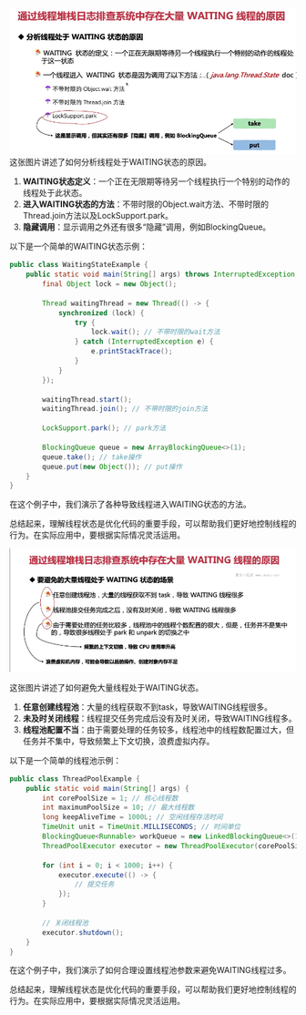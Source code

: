 ![alt text](image-73.png)
这张图片讲述了如何分析线程处于WAITING状态的原因。

1. **WAITING状态定义**：一个正在无限期等待另一个线程执行一个特别的动作的线程处于此状态。
2. **进入WAITING状态的方法**：不带时限的Object.wait方法、不带时限的Thread.join方法以及LockSupport.park。
3. **隐藏调用**：显示调用之外还有很多“隐藏”调用，例如BlockingQueue。

以下是一个简单的WAITING状态示例：

```java
public class WaitingStateExample {
    public static void main(String[] args) throws InterruptedException {
        final Object lock = new Object();

        Thread waitingThread = new Thread(() -> {
            synchronized (lock) {
                try {
                    lock.wait(); // 不带时限的wait方法
                } catch (InterruptedException e) {
                    e.printStackTrace();
                }
            }
        });

        waitingThread.start();
        waitingThread.join(); // 不带时限的join方法

        LockSupport.park(); // park方法

        BlockingQueue queue = new ArrayBlockingQueue<>(1);
        queue.take(); // take操作
        queue.put(new Object()); // put操作
    }
}
```

在这个例子中，我们演示了各种导致线程进入WAITING状态的方法。

总结起来，理解线程状态是优化代码的重要手段，可以帮助我们更好地控制线程的行为。在实际应用中，要根据实际情况灵活运用。

![alt text](image-74.png)

这张图片讲述了如何避免大量线程处于WAITING状态。

1. **任意创建线程池**：大量的线程获取不到task，导致WAITING线程很多。
2. **未及时关闭线程**：线程提交任务完成后没有及时关闭，导致WAITING线程多。
3. **线程池配置不当**：由于需要处理的任务较多，线程池中的线程数配置过大，但任务并不集中，导致频繁上下文切换，浪费虚拟内存。

以下是一个简单的线程池示例：

```java
public class ThreadPoolExample {
    public static void main(String[] args) {
        int corePoolSize = 1; // 核心线程数
        int maximumPoolSize = 10; // 最大线程数
        long keepAliveTime = 1000L; // 空闲线程存活时间
        TimeUnit unit = TimeUnit.MILLISECONDS; // 时间单位
        BlockingQueue<Runnable> workQueue = new LinkedBlockingQueue<>(100); // 工作队列
        ThreadPoolExecutor executor = new ThreadPoolExecutor(corePoolSize, maximumPoolSize, keepAliveTime, unit, workQueue);

        for (int i = 0; i < 1000; i++) {
            executor.execute(() -> {
                // 提交任务
            });
        }

        // 关闭线程池
        executor.shutdown();
    }
}
```

在这个例子中，我们演示了如何合理设置线程池参数来避免WAITING线程过多。

总结起来，理解线程状态是优化代码的重要手段，可以帮助我们更好地控制线程的行为。在实际应用中，要根据实际情况灵活运用。




